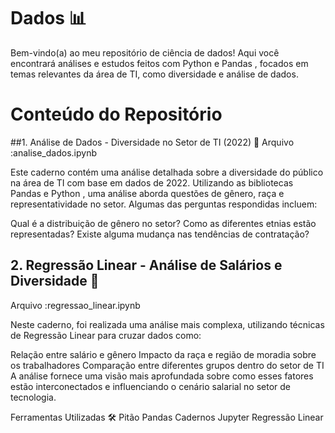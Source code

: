 # Dados 📊
Bem-vindo(a) ao meu repositório de ciência de dados! Aqui você encontrará análises e estudos feitos com Python e Pandas , focados em temas relevantes da área de TI, como diversidade e análise de dados. 

# Conteúdo do Repositório

##1. Análise de Dados - Diversidade no Setor de TI (2022) 📝
Arquivo :analise_dados.ipynb

Este caderno contém uma análise detalhada sobre a diversidade do público na área de TI com base em dados de 2022. Utilizando as bibliotecas Pandas e Python , uma análise aborda questões de gênero, raça e representatividade no setor. Algumas das perguntas respondidas incluem:

Qual é a distribuição de gênero no setor?
Como as diferentes etnias estão representadas?
Existe alguma mudança nas tendências de contratação?

## 2. Regressão Linear - Análise de Salários e Diversidade 💼
Arquivo :regressao_linear.ipynb

Neste caderno, foi realizada uma análise mais complexa, utilizando técnicas de Regressão Linear para cruzar dados como:

Relação entre salário e gênero
Impacto da raça e região de moradia sobre os trabalhadores
Comparação entre diferentes grupos dentro do setor de TI
A análise fornece uma visão mais aprofundada sobre como esses fatores estão interconectados e influenciando o cenário salarial no setor de tecnologia.

Ferramentas Utilizadas 🛠️
Pitão
Pandas
Cadernos Jupyter
Regressão Linear
